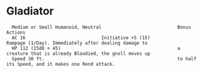 # Gladiator

      Medium or Small Humanoid, Neutral                            Bonus Actions
      AC 16                            Initiative +5 (15)                Rampage (1/Day). Immediately after dealing damage to
      HP 112 (15d8 + 45)                                           a creature that is already Bloodied, the gnoll moves up
      Speed 30 ft.                                                 to half its Speed, and it makes one Rend attack.
